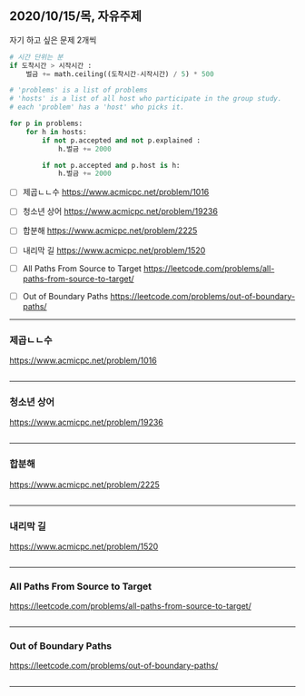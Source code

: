
## 2020/10/15/목, 자유주제
자기 하고 싶은 문제 2개씩


```python
# 시간 단위는 분
if 도착시간 > 시작시간 :
    벌금 += math.ceiling((도착시간-시작시간) / 5) * 500

# 'problems' is a list of problems
# 'hosts' is a list of all host who participate in the group study.
# each 'problem' has a 'host' who picks it.

for p in problems:
    for h in hosts:
        if not p.accepted and not p.explained :
            h.벌금 += 2000

        if not p.accepted and p.host is h:
            h.벌금 += 2000
```


- [ ] 제곱ㄴㄴ수
 https://www.acmicpc.net/problem/1016
- [ ] 청소년 상어
 https://www.acmicpc.net/problem/19236
- [ ] 합분해 
 https://www.acmicpc.net/problem/2225 
- [ ] 내리막 길
 https://www.acmicpc.net/problem/1520
- [ ] All Paths From Source to Target
 https://leetcode.com/problems/all-paths-from-source-to-target/
- [ ] Out of Boundary Paths
 https://leetcode.com/problems/out-of-boundary-paths/


---


### 제곱ㄴㄴ수
https://www.acmicpc.net/problem/1016

```c++
```

---
### 청소년 상어
https://www.acmicpc.net/problem/19236

```c++
```

---
### 합분해 
https://www.acmicpc.net/problem/2225 

```c++
```

---
### 내리막 길
https://www.acmicpc.net/problem/1520

```c++
```

---
### All Paths From Source to Target
https://leetcode.com/problems/all-paths-from-source-to-target/

```c++
```

---
### Out of Boundary Paths
https://leetcode.com/problems/out-of-boundary-paths/

```c++
```

---
